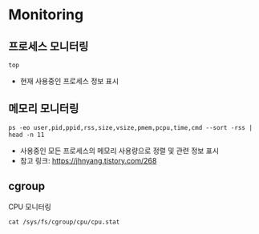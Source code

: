 # Monitoring
## 프로세스 모니터링
```
top
```
- 현재 사용중인 프로세스 정보 표시


## 메모리 모니터링
```
ps -eo user,pid,ppid,rss,size,vsize,pmem,pcpu,time,cmd --sort -rss | head -n 11
```
- 사용중인 모든 프로세스의 메모리 사용량으로 정렬 및 관련 정보 표시
- 참고 링크: https://jhnyang.tistory.com/268

## cgroup 
CPU 모니터링
```
cat /sys/fs/cgroup/cpu/cpu.stat
```